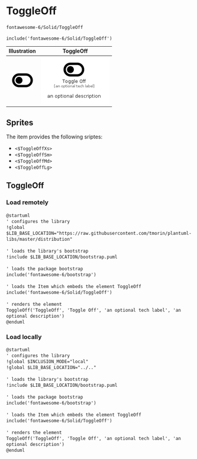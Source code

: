 # ToggleOff


```text
fontawesome-6/Solid/ToggleOff
```

```text
include('fontawesome-6/Solid/ToggleOff')
```



| Illustration | ToggleOff |
| :---: | :---: |
| ![illustration for Illustration](../../fontawesome-6/Solid/ToggleOff.png) | ![illustration for ToggleOff](../../fontawesome-6/Solid/ToggleOff.Local.png) |



## Sprites
The item provides the following sriptes:

- `<$ToggleOffXs>`
- `<$ToggleOffSm>`
- `<$ToggleOffMd>`
- `<$ToggleOffLg>`





## ToggleOff

### Load remotely
```plantuml
@startuml
' configures the library
!global $LIB_BASE_LOCATION="https://raw.githubusercontent.com/tmorin/plantuml-libs/master/distribution"

' loads the library's bootstrap
!include $LIB_BASE_LOCATION/bootstrap.puml

' loads the package bootstrap
include('fontawesome-6/bootstrap')

' loads the Item which embeds the element ToggleOff
include('fontawesome-6/Solid/ToggleOff')

' renders the element
ToggleOff('ToggleOff', 'Toggle Off', 'an optional tech label', 'an optional description')
@enduml
```

### Load locally
```plantuml
@startuml
' configures the library
!global $INCLUSION_MODE="local"
!global $LIB_BASE_LOCATION="../.."

' loads the library's bootstrap
!include $LIB_BASE_LOCATION/bootstrap.puml

' loads the package bootstrap
include('fontawesome-6/bootstrap')

' loads the Item which embeds the element ToggleOff
include('fontawesome-6/Solid/ToggleOff')

' renders the element
ToggleOff('ToggleOff', 'Toggle Off', 'an optional tech label', 'an optional description')
@enduml
```

